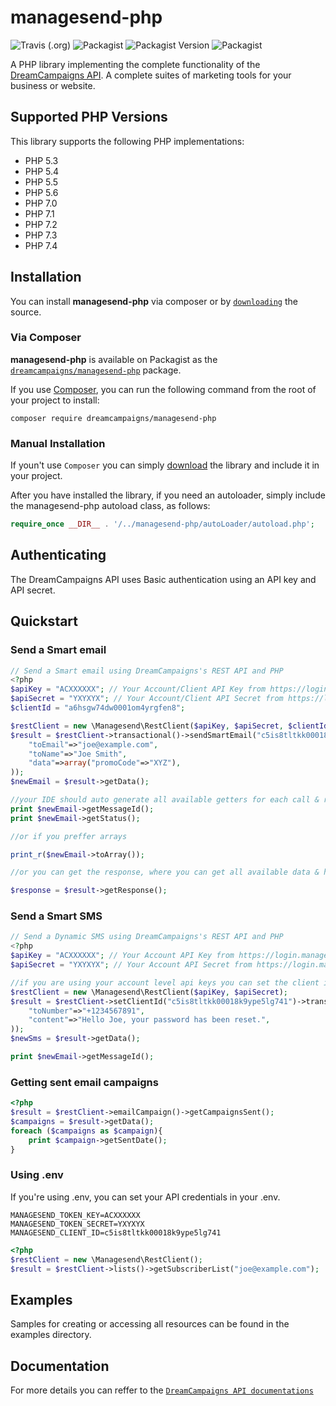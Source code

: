 # managesend-php

![Travis (.org)](https://img.shields.io/travis/dreamcampaigns/managesend-php)
![Packagist](https://img.shields.io/packagist/l/dreamcampaigns/managesend-php)
![Packagist Version](https://img.shields.io/packagist/v/dreamcampaigns/managesend-php)
![Packagist](https://img.shields.io/packagist/dt/dreamcampaigns/managesend-php)

A PHP library implementing the complete functionality of the [DreamCampaigns API](https://www.dreamcampaigns.com/). A complete suites of marketing tools for your business or website.

## Supported PHP Versions

This library supports the following PHP implementations:

* PHP 5.3
* PHP 5.4
* PHP 5.5
* PHP 5.6
* PHP 7.0
* PHP 7.1
* PHP 7.2
* PHP 7.3
* PHP 7.4

## Installation

You can install **managesend-php** via composer or by [`downloading`](https://github.com/dreamcampaigns/managesend-php/tags) the source.

### Via Composer
**managesend-php** is available on Packagist as the
[`dreamcampaigns/managesend-php`](https://packagist.org/packages/dreamcampaigns/managesend-php) package.

If you use [Composer](http://getcomposer.org/), you can run the following command from the root of your project to install:

```
composer require dreamcampaigns/managesend-php
```

### Manual Installation
If youn't use `Composer` you can simply [download](https://github.com/dreamcampaigns/managesend-php/tags) the library and include it in your project.

After you have installed the library, if you need an autoloader, simply include the managesend-php autoload class, as follows:

```php
require_once __DIR__ . '/../managesend-php/autoLoader/autoload.php';
```

## Authenticating

The DreamCampaigns API uses Basic authentication using an API key and API secret.

## Quickstart

### Send a Smart email

```php
// Send a Smart email using DreamCampaigns's REST API and PHP
<?php
$apiKey = "ACXXXXXX"; // Your Account/Client API Key from https://login.managesend.com/myaccount/apikeys
$apiSecret = "YXYXYX"; // Your Account/Client API Secret from https://login.managesend.com/myaccount/apikeys
$clientId = "a6hsgw74dw0001om4yrgfen8";

$restClient = new \Managesend\RestClient($apiKey, $apiSecret, $clientId);
$result = $restClient->transactional()->sendSmartEmail("c5is8tltkk00018k9ype5lg741",array(
    "toEmail"=>"joe@example.com",
    "toName"=>"Joe Smith",
    "data"=>array("promoCode"=>"XYZ"),
));
$newEmail = $result->getData();

//your IDE should auto generate all available getters for each call & results
print $newEmail->getMessageId();
print $newEmail->getStatus();

//or if you preffer arrays

print_r($newEmail->toArray());

//or you can get the response, where you can get all available data & headers as array

$response = $result->getResponse();

```

### Send a Smart SMS

```php
// Send a Dynamic SMS using DreamCampaigns's REST API and PHP
<?php
$apiKey = "ACXXXXXX"; // Your Account API Key from https://login.managesend.com/myaccount/apikeys
$apiSecret = "YXYXYX"; // Your Account API Secret from https://login.managesend.com/myaccount/apikeys

//if you are using your account level api keys you can set the client ids for each call.
$restClient = new \Managesend\RestClient($apiKey, $apiSecret);
$result = $restClient->setClientId("c5is8tltkk00018k9ype5lg741")->transactional()->sendDynamicSms("c5is8tltkk00018k9ype5lg741",array(
    "toNumber"=>"+1234567891",
    "content"=>"Hello Joe, your password has been reset.",
));
$newSms = $result->getData();

print $newEmail->getMessageId();
```

### Getting sent email campaigns

```php
<?php
$result = $restClient->emailCampaign()->getCampaignsSent();
$campaigns = $result->getData();
foreach ($campaigns as $campaign){
    print $campaign->getSentDate();
}
```

### Using .env

If you're using .env, you can set your API credentials in your .env.

```dotenv
MANAGESEND_TOKEN_KEY=ACXXXXXX
MANAGESEND_TOKEN_SECRET=YXYXYX
MANAGESEND_CLIENT_ID=c5is8tltkk00018k9ype5lg741
```
```php
<?php
$restClient = new \Managesend\RestClient();
$result = $restClient->lists()->getSubscriberList("joe@example.com");
```
## Examples

Samples for creating or accessing all resources can be found in the examples directory. 

## Documentation

For more details you can reffer to the [`DreamCampaigns API documentations`][apidocs]

[apidocs]: https://api.managesend.com/
